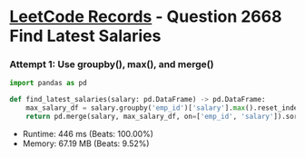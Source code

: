 # [LeetCode Records](../../README.md) - Question 2668 Find Latest Salaries

### Attempt 1: Use groupby(), max(), and merge()
```py
import pandas as pd

def find_latest_salaries(salary: pd.DataFrame) -> pd.DataFrame:
    max_salary_df = salary.groupby('emp_id')['salary'].max().reset_index()
    return pd.merge(salary, max_salary_df, on=['emp_id', 'salary']).sort_values('emp_id')
```
- Runtime: 446 ms (Beats: 100.00%)
- Memory: 67.19 MB (Beats: 9.52%)

<br>
